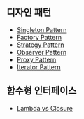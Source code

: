 ## 디자인 패턴
- [Singleton Pattern]()
- [Factory Pattern]()
- [Strategy Pattern]()
- [Observer Pattern]()
- [Proxy Pattern]()
- [Iterator Pattern]()

## 함수형 인터페이스
- [Lambda vs Closure]()